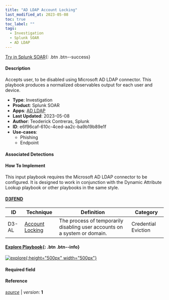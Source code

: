 ```yaml
---
title: "AD LDAP Account Locking"
last_modified_at: 2023-05-08
toc: true
toc_label: ""
tags:
  - Investigation
  - Splunk SOAR
  - AD LDAP
---
```


[Try in Splunk SOAR](https://www.splunk.com/en_us/software/splunk-security-orchestration-and-automation.html){: .btn .btn--success}

#### Description

Accepts user, to be disabled using Microsoft AD LDAP connector. This playbook produces a normalized observables output for each user and device.

- **Type**: Investigation
- **Product**: Splunk SOAR
- **Apps**: [AD LDAP](https://splunkbase.splunk.com/apps?keyword=ad+ldap&filters=product%3Asoar)
- **Last Updated**: 2023-05-08
- **Author**: Teoderick Contreras, Splunk
- **ID**: e6f96caf-610c-4ced-aa2c-ba9b19b89e1f
- **Use-cases**:
  - Phishing
  - Endpoint

#### Associated Detections


#### How To Implement
This input playbook requires the Microsoft AD LDAP connector to be configured. It is designed to work in conjunction with the Dynamic Attribute Lookup playbook or other playbooks in the same style.


#### [D3FEND](https://d3fend.mitre.org/)

| ID          | Technique   | Definition     | Category       |
| ----------- | ----------- |--------------- |--------------- |
| D3-AL | [Account Locking](https://d3fend.mitre.org/technique/d3f:AccountLocking) | The process of temporarily disabling user accounts on a system or domain. | Credential Eviction |

#### [Explore Playbook](https://splunk.github.io/soar-playbook-viewer/?playbook=https://raw.githubusercontent.com/phantomcyber/playbooks/latest/AD_LDAP_Account_Locking.json){: .btn .btn--info}

[![explore](https://raw.githubusercontent.com/splunk/security_content/develop/playbooks/AD_LDAP_Account_Locking.png){:height="500px" width="500px"}](https://splunk.github.io/soar-playbook-viewer/?playbook=https://raw.githubusercontent.com/phantomcyber/playbooks/latest/AD_LDAP_Account_Locking.json)

#### Required field


#### Reference



[*source*](https://github.com/splunk/security_content/tree/develop/playbooks/AD_LDAP_Account_Locking.yml) \| *version*: **1**